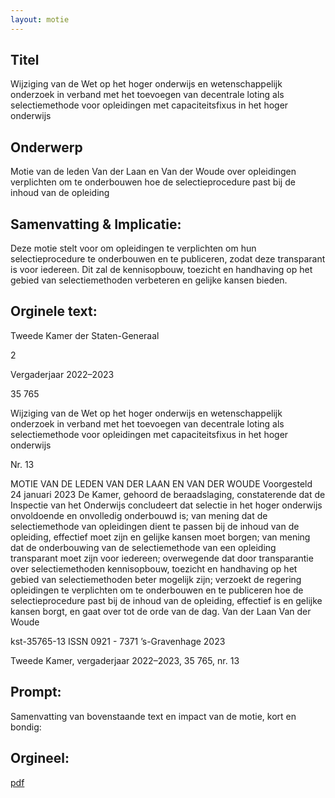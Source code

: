 ```yaml
---
layout: motie
---
```

## Titel
Wijziging van de Wet op het hoger onderwijs en wetenschappelijk onderzoek in verband met het toevoegen van decentrale loting als selectiemethode voor opleidingen met capaciteitsfixus in het hoger onderwijs
## Onderwerp
Motie van de leden Van der Laan en Van der Woude over opleidingen verplichten om te onderbouwen hoe de selectieprocedure past bij de inhoud van de opleiding
## Samenvatting & Implicatie:

Deze motie stelt voor om opleidingen te verplichten om hun selectieprocedure te onderbouwen en te publiceren, zodat deze transparant is voor iedereen. Dit zal de kennisopbouw, toezicht en handhaving op het gebied van selectiemethoden verbeteren en gelijke kansen bieden.
## Orginele text:


Tweede Kamer der Staten-Generaal

2

Vergaderjaar 2022–2023

35 765

Wijziging van de Wet op het hoger onderwijs en
wetenschappelijk onderzoek in verband met het
toevoegen van decentrale loting als
selectiemethode voor opleidingen met
capaciteitsfixus in het hoger onderwijs

Nr. 13

MOTIE VAN DE LEDEN VAN DER LAAN EN VAN DER WOUDE
Voorgesteld 24 januari 2023
De Kamer,
gehoord de beraadslaging,
constaterende dat de Inspectie van het Onderwijs concludeert dat selectie
in het hoger onderwijs onvoldoende en onvolledig onderbouwd is;
van mening dat de selectiemethode van opleidingen dient te passen bij de
inhoud van de opleiding, effectief moet zijn en gelijke kansen moet
borgen;
van mening dat de onderbouwing van de selectiemethode van een
opleiding transparant moet zijn voor iedereen;
overwegende dat door transparantie over selectiemethoden kennisopbouw, toezicht en handhaving op het gebied van selectiemethoden
beter mogelijk zijn;
verzoekt de regering opleidingen te verplichten om te onderbouwen en te
publiceren hoe de selectieprocedure past bij de inhoud van de opleiding,
effectief is en gelijke kansen borgt,
en gaat over tot de orde van de dag.
Van der Laan
Van der Woude

kst-35765-13
ISSN 0921 - 7371
’s-Gravenhage 2023

Tweede Kamer, vergaderjaar 2022–2023, 35 765, nr. 13


## Prompt:
Samenvatting van bovenstaande text en impact van de motie, kort en bondig:

## Orgineel:
[pdf](https://gegevensmagazijn.tweedekamer.nl/OData/v4/2.0/Document(e7275e4a-81f9-4128-9dce-48b44bc74dee)/resource)
